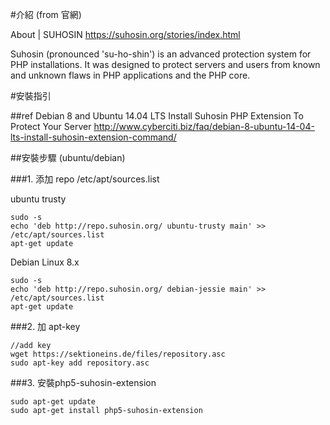 

#介紹 (from 官網)

About | SUHOSIN
https://suhosin.org/stories/index.html

Suhosin (pronounced 'su-ho-shin') is an advanced protection system for PHP installations. It was designed to protect servers and users from known and unknown flaws in PHP applications and the PHP core.


#安裝指引

##ref
Debian 8 and Ubuntu 14.04 LTS Install Suhosin PHP Extension To Protect Your Server
http://www.cyberciti.biz/faq/debian-8-ubuntu-14-04-lts-install-suhosin-extension-command/


##安裝步驟 (ubuntu/debian)

###1. 添加 repo /etc/apt/sources.list

ubuntu trusty
```
sudo -s
echo 'deb http://repo.suhosin.org/ ubuntu-trusty main' >> /etc/apt/sources.list
apt-get update
```

Debian Linux 8.x   
```
sudo -s
echo 'deb http://repo.suhosin.org/ debian-jessie main' >> /etc/apt/sources.list
apt-get update
```

###2. 加 apt-key
```
//add key
wget https://sektioneins.de/files/repository.asc 
sudo apt-key add repository.asc
```
###3. 安裝php5-suhosin-extension  
```
sudo apt-get update
sudo apt-get install php5-suhosin-extension
```
